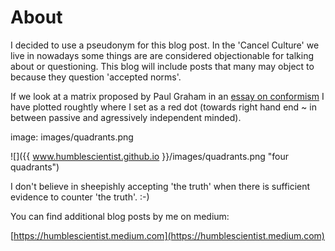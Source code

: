# About

I decided to use a pseudonym for this blog post. In the 'Cancel Culture' we live in nowadays some things are are considered objectionable for talking about or questioning. This blog will include posts that many may object to because they question 'accepted norms'.

If we look at a matrix proposed by Paul Graham in an [essay on conformism](http://www.paulgraham.com/conformism.html) I have plotted roughtly where I set as a red dot (towards right hand end ~ in between passive and agressively independent minded).

image: images/quadrants.png

![]({{ www.humblescientist.github.io }}/images/quadrants.png "four quadrants")

I don't believe in sheepishly accepting 'the truth' when there is sufficient evidence to counter 'the truth'. :-)

You can find additional blog posts by me on medium:

[https://humblescientist.medium.com](https://humblescientist.medium.com)



